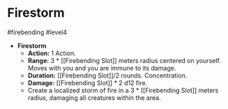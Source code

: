 # Firestorm
#firebending #level4

- **Firestorm**
  - **Action:** 1 Action.
  - **Range:** 3 * [[Firebending Slot]] meters radius centered on yourself. Moves with you and you are immune to its damage.
  - **Duration:** [[Firebending Slot]]/2 rounds. Concentration. 
  - **Damage:** [[Firebending Slot]] * 2 d12 fire.
  - Create a localized storm of fire in a 3 * [[Firebending Slot]] meters radius, damaging all creatures within the area.

